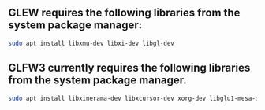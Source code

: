 ## GLEW requires the following libraries from the system package manager: 
```sh
sudo apt install libxmu-dev libxi-dev libgl-dev
```
## GLFW3 currently requires the following libraries from the system package manager.
```sh
sudo apt install libxinerama-dev libxcursor-dev xorg-dev libglu1-mesa-dev pkg-config
```